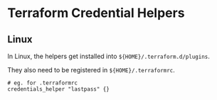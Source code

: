 # Terraform Credential Helpers

## Linux

In Linux, the helpers get installed into `${HOME}/.terraform.d/plugins`.

They also need to be registered in `${HOME}/.terraformrc`.

```
# eg. for .terraformrc
credentials_helper "lastpass" {}
```

